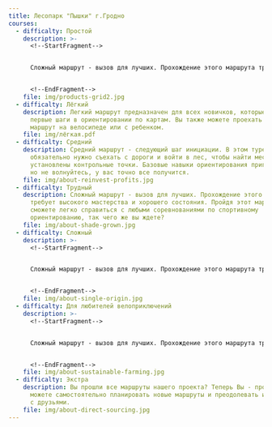 ```yaml
---
title: Лесопарк "Пышки" г.Гродно
courses:
  - difficalty: Простой
    description: >-
      <!--StartFragment-->


      Сложный маршрут - вызов для лучших. Прохождение этого маршрута требует высокого мастерства и хорошего состояния. Пройдя этот маршрут, вы сможете легко справиться с любыми соревнованиями по спортивному ориентированию, так чего же вы ждете?


      <!--EndFragment-->
    file: img/products-grid2.jpg
  - difficalty: Лёгкий
    description: Легкий маршрут предназначен для всех новичков, которые делают
      первые шаги в ориентировании по картам. Вы также можете проехать легкий
      маршрут на велосипеде или с ребенком.
    file: img/лёгкая.pdf
  - difficalty: Средний
    description: Средний маршрут - следующий шаг инициации. В этом туре вам
      обязательно нужно съехать с дороги и войти в лес, чтобы найти места, где
      установлены контрольные точки. Базовые навыки ориентирования пригодятся,
      но не волнуйтесь, у вас точно все получится.
    file: img/about-reinvest-profits.jpg
  - difficalty: Трудный
    description: Сложный маршрут - вызов для лучших. Прохождение этого маршрута
      требует высокого мастерства и хорошего состояния. Пройдя этот маршрут, вы
      сможете легко справиться с любыми соревнованиями по спортивному
      ориентированию, так чего же вы ждете?
    file: img/about-shade-grown.jpg
  - difficalty: Сложный
    description: >-
      <!--StartFragment-->


      Сложный маршрут - вызов для лучших. Прохождение этого маршрута требует высокого мастерства и хорошего состояния. Пройдя этот маршрут, вы сможете легко справиться с любыми соревнованиями по спортивному ориентированию, так чего же вы ждете?


      <!--EndFragment-->
    file: img/about-single-origin.jpg
  - difficalty: Для любителей велоприключений
    description: >-
      <!--StartFragment-->


      Сложный маршрут - вызов для лучших. Прохождение этого маршрута требует высокого мастерства и хорошего состояния. Пройдя этот маршрут, вы сможете легко справиться с любыми соревнованиями по спортивному ориентированию, так чего же вы ждете?


      <!--EndFragment-->
    file: img/about-sustainable-farming.jpg
  - difficalty: Экстра
    description: Вы прошли все маршруты нашего проекта? Теперь Вы - профессионал! Вы
      можете самостоятельно планировать новые маршруты и преодолевать их вместе
      с друзьями.
    file: img/about-direct-sourcing.jpg
---
```


